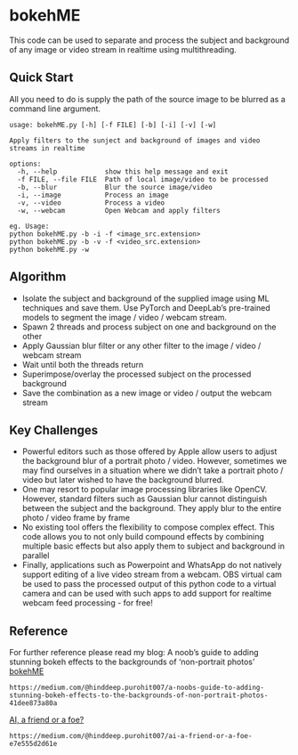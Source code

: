 # bokehME
This code can be used to separate and process the subject and background of any image or video stream in realtime using multithreading. 

## Quick Start

All you need to do is supply the path of the source image to be blurred as a command line argument.

```
usage: bokehME.py [-h] [-f FILE] [-b] [-i] [-v] [-w]

Apply filters to the sunject and background of images and video streams in realtime

options:
  -h, --help            show this help message and exit
  -f FILE, --file FILE  Path of local image/video to be processed
  -b, --blur            Blur the source image/video
  -i, --image           Process an image
  -v, --video           Process a video
  -w, --webcam          Open Webcam and apply filters

eg. Usage:
python bokehME.py -b -i -f <image_src.extension>
python bokehME.py -b -v -f <video_src.extension>
python bokehME.py -w
```

## Algorithm
- Isolate the subject and background of the supplied image using ML techniques and save them. Use PyTorch and DeepLab’s pre-trained models to segment the image / video / webcam stream. 
- Spawn 2 threads and process subject on one and background on the other 
- Apply Gaussian blur filter or any other filter to the image / video / webcam stream
- Wait until both the threads return
- Superimpose/overlay the processed subject on the processed background
- Save the combination as a new image or video / output the webcam stream

## Key Challenges 
- Powerful editors such as those offered by Apple allow users to adjust the background blur of a portrait photo / video. However, sometimes we may find ourselves in a situation where we didn’t take a portrait photo / video but later wished to have the background blurred.
- One may resort to popular image processing libraries like OpenCV. However, standard filters such as Gaussian blur cannot distinguish between the subject and the background. They apply blur to the entire photo / video frame by frame
- No existing tool offers the flexibility to compose complex effect. This code allows you to not only build compound effects by combining multiple basic effects but also apply them to subject and background in parallel 
- Finally, applications such as Powerpoint and WhatsApp do not natively support editing of a live video stream from a webcam. OBS virtual cam be used to pass the processed output of this python code to a virtual camera and can be used with such apps to add support for realtime webcam feed processing - for free! 

## Reference
For further reference please read my blog:
A noob’s guide to adding stunning bokeh effects to the backgrounds of ‘non-portrait photos’
<br>
[bokehME](https://medium.com/@hinddeep.purohit007/a-noobs-guide-to-adding-stunning-bokeh-effects-to-the-backgrounds-of-non-portrait-photos-41dee873a80a)

```
https://medium.com/@hinddeep.purohit007/a-noobs-guide-to-adding-stunning-bokeh-effects-to-the-backgrounds-of-non-portrait-photos-41dee873a80a
```

[AI, a friend or a foe?](https://medium.com/@hinddeep.purohit007/a-noobs-guide-to-adding-stunning-bokeh-effects-to-the-backgrounds-of-non-portrait-photos-41dee873a80a)
```
https://medium.com/@hinddeep.purohit007/ai-a-friend-or-a-foe-e7e555d2d61e 
```
